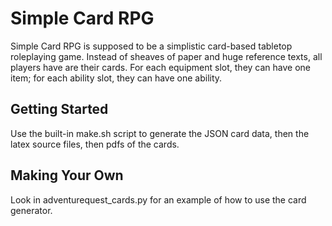  Simple Card RPG
====================

Simple Card RPG is supposed to be a simplistic card-based tabletop roleplaying game.
Instead of sheaves of paper and huge reference texts, all players have are their cards.
For each equipment slot, they can have one item; for each ability slot, they can have one ability.

 Getting Started
------------------

Use the built-in make.sh script to generate the JSON card data, then the latex source files, then pdfs of the cards.

 Making Your Own
------------------

Look in adventurequest_cards.py for an example of how to use the card generator.

